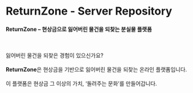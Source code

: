 # ReturnZone - Server Repository
#### ReturnZone – 현상금으로 잃어버린 물건을 되찾는 분실물 플랫폼

<br>

잃어버린 물건을 되찾은 경험이 있으신가요?
<br>
<br>
**ReturnZone**은 현상금을 기반으로 잃어버린 물건을 되찾는 온라인 플랫폼입니다. 
<br>
<br>
이 플랫폼은 현상금 그 이상의 가치, ‘돌려주는 문화’를 만들어갑니다.

